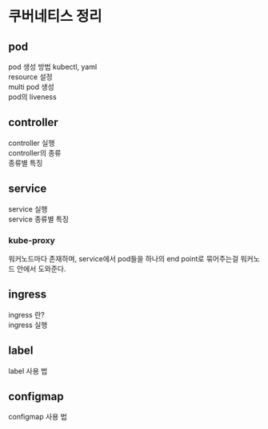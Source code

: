 # 쿠버네티스 정리
## pod
pod 생성 방법 kubectl, yaml <br>
resource 설정 <br>
multi pod 생성 <br>
pod의 liveness
## controller
controller 실행 <br>
controller의 종류 <br>
종류별 특징
## service
service 실행 <br>
service 종류별 특징 <br>
### kube-proxy
워커노드마다 존재하며, service에서 pod들을 하나의 end point로 묶어주는걸 워커노드 안에서 도와준다.
## ingress
ingress 란? <br>
ingress 실행
## label
label 사용 법 
## configmap
configmap 사용 법